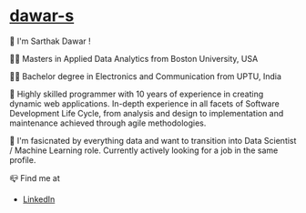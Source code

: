# [dawar-s](https://github.com/dawar-s)

:wave: I'm Sarthak Dawar !

:man_student: Masters in Applied Data Analytics from Boston University, USA

:man_student: Bachelor degree in Electronics and Communication from UPTU, India

:office: Highly skilled programmer with 10 years of experience in creating dynamic web applications. In-depth experience in all facets of Software Development Life Cycle, from analysis and design to implementation and maintenance achieved through agile methodologies.

:eyes: I'm fasicnated by everything data and want to transition into Data Scientist / Machine Learning role. Currently actively looking for a job in the same profile.

:mailbox_closed: Find me at 

- [LinkedIn](https://www.linkedin.com/in/sarthakdawar/)
